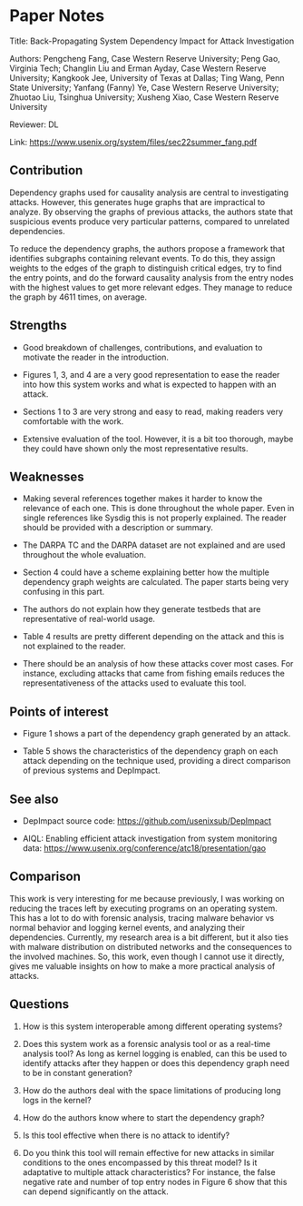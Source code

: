 # Paper Notes
Title: Back-Propagating System Dependency Impact for Attack Investigation

Authors: Pengcheng Fang, Case Western Reserve University; Peng Gao, Virginia Tech; Changlin Liu and Erman Ayday, Case Western Reserve University; Kangkook Jee, University of Texas at Dallas; Ting Wang, Penn State University; Yanfang (Fanny) Ye, Case Western Reserve University; Zhuotao Liu, Tsinghua University; Xusheng Xiao, Case Western Reserve University

Reviewer: DL

Link: https://www.usenix.org/system/files/sec22summer_fang.pdf


## Contribution
Dependency graphs used for causality analysis are central to investigating attacks. However, this generates huge graphs that are impractical to analyze. By observing the graphs of previous attacks, the authors state that suspicious events produce very particular patterns, compared to unrelated dependencies.

To reduce the dependency graphs, the authors propose a framework that identifies subgraphs containing relevant events. To do this, they assign weights to the edges of the graph to distinguish critical edges, try to find the entry points, and do the forward causality analysis from the entry nodes with the highest values to get more relevant edges. They manage to reduce the graph by 4611 times, on average.


## Strengths
* Good breakdown of challenges, contributions, and evaluation to motivate the reader in the introduction.

* Figures 1, 3, and 4 are a very good representation to ease the reader into how this system works and what is expected to happen with an attack.

* Sections 1 to 3 are very strong and easy to read, making readers very comfortable with the work.

* Extensive evaluation of the tool. However, it is a bit too thorough, maybe they could have shown only the most representative results.


## Weaknesses
* Making several references together makes it harder to know the relevance of each one. This is done throughout the whole paper. Even in single references like Sysdig this is not properly explained. The reader should be provided with a description or summary.

* The DARPA TC and the DARPA dataset are not explained and are used throughout the whole evaluation.

* Section 4 could have a scheme explaining better how the multiple dependency graph weights are calculated. The paper starts being very confusing in this part.

* The authors do not explain how they generate testbeds that are representative of real-world usage.

* Table 4 results are pretty different depending on the attack and this is not explained to the reader.

* There should be an analysis of how these attacks cover most cases. For instance, excluding attacks that came from fishing emails reduces the representativeness of the attacks used to evaluate this tool.


## Points of interest
* Figure 1 shows a part of the dependency graph generated by an attack.

* Table 5 shows the characteristics of the dependency graph on each attack depending on the technique used, providing a direct comparison of previous systems and DepImpact.


## See also
* DepImpact source code: https://github.com/usenixsub/DepImpact

* AIQL: Enabling efficient attack investigation from system monitoring data: https://www.usenix.org/conference/atc18/presentation/gao


## Comparison
This work is very interesting for me because previously, I was working on reducing the traces left by executing programs on an operating system. This has a lot to do with forensic analysis, tracing malware behavior vs normal behavior and logging kernel events, and analyzing their dependencies. Currently, my research area is a bit different, but it also ties with malware distribution on distributed networks and the consequences to the involved machines. So, this work, even though I cannot use it directly, gives me valuable insights on how to make a more practical analysis of attacks.


## Questions
1. How is this system interoperable among different operating systems?

2. Does this system work as a forensic analysis tool or as a real-time analysis tool? As long as kernel logging is enabled, can this be used to identify attacks after they happen or does this dependency graph need to be in constant generation?

3. How do the authors deal with the space limitations of producing long logs in the kernel?

4. How do the authors know where to start the dependency graph?

5. Is this tool effective when there is no attack to identify?

6. Do you think this tool will remain effective for new attacks in similar conditions to the ones encompassed by this threat model? Is it adaptative to multiple attack characteristics? For instance, the false negative rate and number of top entry nodes in Figure 6 show that this can depend significantly on the attack.
